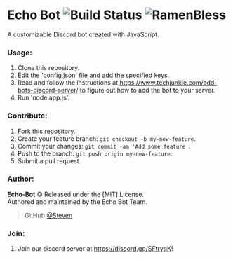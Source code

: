 # Echo Bot ![Build Status](https://travis-ci.org/stevenruidigao/echo-bot.svg?branch=master) ![RamenBless](https://cdn.rawgit.com/LunaGao/BlessYourCodeTag/master/tags/ramen.svg)

A customizable Discord bot created with JavaScript.

### Usage:
1. Clone this repository.
2. Edit the 'config.json' file and add the specified keys.
3. Read and follow the instructions at https://www.techjunkie.com/add-bots-discord-server/ to figure out how to add the bot to your server.
4. Run 'node app.js'.

### Contribute:

1. Fork this repository.
2. Create your feature branch: `git checkout -b my-new-feature`.
3. Commit your changes: `git commit -am 'Add some feature'`.
4. Push to the branch: `git push origin my-new-feature`.
5. Submit a pull request.

### Author:

**Echo-Bot** © Released under the [MIT] License.<br>
Authored and maintained by the Echo Bot Team.

> GitHub [@Steven](https://github.com/stevenruidigao)

### Join:
1. Join our discord server at https://discord.gg/SFtrvqK!
